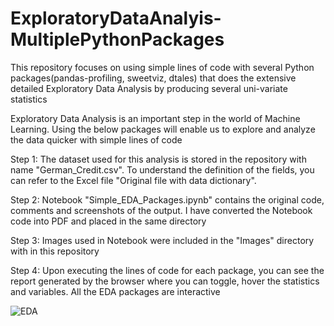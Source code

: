 # ExploratoryDataAnalyis-MultiplePythonPackages
This repository focuses on using simple lines of code with several Python packages(pandas-profiling, sweetviz, dtales) that does the extensive detailed Exploratory Data Analysis by producing several uni-variate statistics 

Exploratory Data Analysis is an important step in the world of Machine Learning. Using the below packages will enable us to explore and analyze the data quicker with simple lines of code

Step 1: The dataset used for this analysis is stored in the repository with name "German_Credit.csv". To understand the definition of the fields, you can refer to the Excel file "Original file with data dictionary".

Step 2: Notebook "Simple_EDA_Packages.ipynb" contains the original code, comments and screenshots of the output. I have converted the Notebook code into PDF and placed in the same directory

Step 3: Images used in Notebook were included in the "Images" directory with in this repository

Step 4: Upon executing the lines of code for each package, you can see the report generated by the browser where you can toggle, hover the statistics and variables. All the EDA packages are interactive 

![EDA](https://user-images.githubusercontent.com/65406908/88661884-3f663480-d0a7-11ea-9486-10c411494638.png)
